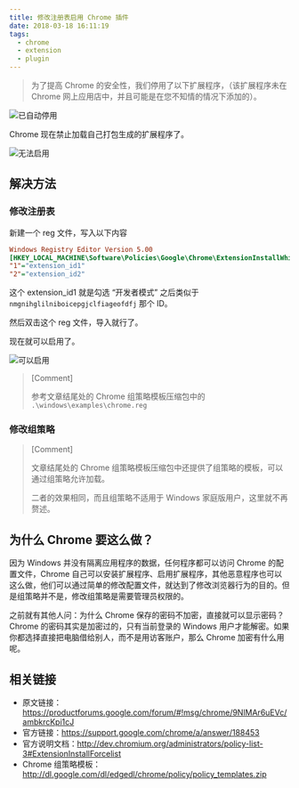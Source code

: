 ```yaml
---
title: 修改注册表启用 Chrome 插件
date: 2018-03-18 16:11:19
tags:
  - chrome
  - extension
  - plugin
---
```


> 为了提高 Chrome 的安全性，我们停用了以下扩展程序，（该扩展程序未在 Chrome 网上应用店中，并且可能是在您不知情的情况下添加的）。

![已自动停用](/images/2018-03-18-enable-chrome-extension-from-registry/auto-disabled.jpg)

Chrome 现在禁止加载自己打包生成的扩展程序了。

![无法启用](/images/2018-03-18-enable-chrome-extension-from-registry/unable-to-enable.jpg)

## 解决方法

### 修改注册表

新建一个 reg 文件，写入以下内容

```ini
Windows Registry Editor Version 5.00
[HKEY_LOCAL_MACHINE\Software\Policies\Google\Chrome\ExtensionInstallWhitelist]
"1"="extension_id1"
"2"="extension_id2"
```

这个 extension_id1 就是勾选 “开发者模式” 之后类似于 `nmgnihglilniboicepgjclfiageofdfj` 那个 ID。

然后双击这个 reg 文件，导入就行了。

现在就可以启用了。

![可以启用](/images/2018-03-18-enable-chrome-extension-from-registry/enabled.jpg)

> [Comment]
>
> 参考文章结尾处的 Chrome 组策略模板压缩包中的 `.\windows\examples\chrome.reg`

### 修改组策略

> [Comment]
>
> 文章结尾处的 Chrome 组策略模板压缩包中还提供了组策略的模板，可以通过组策略允许加载。
>
> 二者的效果相同，而且组策略不适用于 Windows 家庭版用户，这里就不再赘述。

## 为什么 Chrome 要这么做？

因为 Windows 并没有隔离应用程序的数据，任何程序都可以访问 Chrome 的配置文件，Chrome 自己可以安装扩展程序、启用扩展程序，其他恶意程序也可以这么做，他们可以通过简单的修改配置文件，就达到了修改浏览器行为的目的。但是组策略并不是，修改组策略是需要管理员权限的。

之前就有其他人问：为什么 Chrome 保存的密码不加密，直接就可以显示密码？Chrome 的密码其实是加密过的，只有当前登录的 Windows 用户才能解密。如果你都选择直接把电脑借给别人，而不是用访客账户，那么 Chrome 加密有什么用呢。

## 相关链接

* 原文链接：<https://productforums.google.com/forum/#!msg/chrome/9NlMAr6uEVc/ambkrcKpi1cJ>
* 官方链接：<https://support.google.com/chrome/a/answer/188453>
* 官方说明文档：<http://dev.chromium.org/administrators/policy-list-3#ExtensionInstallForcelist>
* Chrome 组策略模板：<http://dl.google.com/dl/edgedl/chrome/policy/policy_templates.zip>
